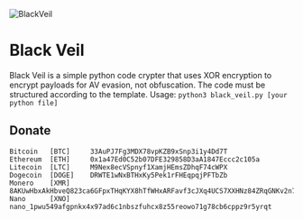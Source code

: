 ![BlackVeil](https://github.com/rf-peixoto/black_veil/blob/main/img/img1.png)

# Black Veil
Black Veil is a simple python code crypter that uses XOR encryption to encrypt payloads for AV evasion, not obfuscation. The code must be structured according to the template. Usage:
`python3 black_veil.py [your python file]`

## Donate

```
Bitcoin   [BTC]     33AuPJ7Fg3MDX78vpKZB9xSnp3i1y4Dd7T
Ethereum  [ETH]     0x1a47Ed0C52b07DFE329858D3aA1847Eccc2c105a
Litecoin  [LTC]     M9Nex8ecVSpnyf1XamjHEmsZDhqF74cWPX
Dogecoin  [DOGE]    DRWTE1wNxBTHxKy5Pek1rFHEqpqjPFTbZb
Monero    [XMR]     8AKUwHbxAkHbveQ823ca6GFpxTHqKYX8hTfWHxARFavf3cJXq4UCS7XXHNz84ZRqGNKv2n7R1DXez7HRUNu136QHMyJJVp2
Nano      [XNO]     nano_1pwu549afgpnkx4x97ad6c1nbszfuhcx8z55reowo71g78cb6cppz9r5yrqt
```
